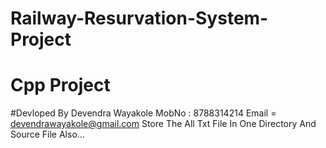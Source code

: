 # Railway-Resurvation-System-Project
# Cpp Project 
#Devloped By Devendra Wayakole MobNo : 8788314214  Email = devendrawayakole@gmail.com
Store The All Txt File In One Directory And Source File Also... 
